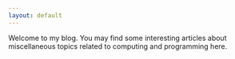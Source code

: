 ```yaml
---
layout: default
---
```

Welcome to my blog. You may find some interesting articles about miscellaneous topics related to computing and programming here.

